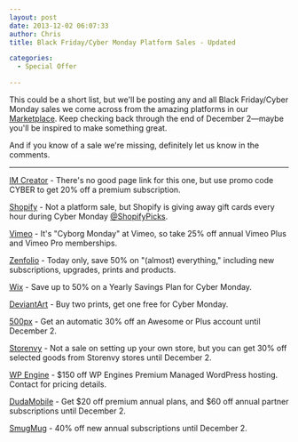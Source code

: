```yaml
---
layout: post
date: 2013-12-02 06:07:33
author: Chris
title: Black Friday/Cyber Monday Platform Sales - Updated

categories:
  - Special Offer

---
```

<!-- excerpt -->

This could be a short list, but we'll be posting any and all Black Friday/Cyber Monday sales we come across from the amazing platforms in our [Marketplace](https://iwantmyname.com/services). Keep checking back through the end of December 2—maybe you'll be inspired to make something great. 

<!-- /excerpt -->

And if you know of a sale we're missing, definitely let us know in the comments.

***

[IM Creator](http://imcreator.com) - There's no good page link for this one, but use promo code CYBER to get 20% off a premium subscription.

[Shopify](https://twitter.com/ShopifyPicks) - Not a platform sale, but Shopify is giving away gift cards every hour during Cyber Monday [@ShopifyPicks](https://twitter.com/ShopifyPicks).

[Vimeo](http://vimeo.com/cyborgmonday) - It's "Cyborg Monday" at Vimeo, so take 25% off annual Vimeo Plus and Vimeo Pro memberships.

[Zenfolio](http://blog.zenfolio.com/blog/2013/12/celebrate-cyber-monday-with-50-percent-off-almost-everything) - Today only, save 50% on "(almost) everything," including new subscriptions, upgrades, prints and products. 

[Wix](http://www.wix.com/upgrade/website) - Save up to 50% on a Yearly Savings Plan for Cyber Monday.

[DeviantArt](http://shop.deviantart.com/) - Buy two prints, get one free for Cyber Monday.

[500px](https://500px.com/upgrade) - Get an automatic 30% off an Awesome or Plus account until December 2. 

[Storenvy](http://archived.link/http://www.storenvy.com/sales/black-friday-through-cyber-monday-sale/) - Not a sale on setting up your own store, but you can get 30% off selected goods from Storenvy stores until December 2. 

[WP Engine](http://bit.ly/1hn86gg) - $150 off WP Engines Premium Managed WordPress hosting. Contact for pricing details.

[DudaMobile](http://archived.link/http://www.dudamobile.com/blackfriday) - Get $20 off premium annual plans, and $60 off annual partner subscriptions until December 2. 

[SmugMug](http://www.smugmug.com/thanksgiving-sale) - 40% off new annual subscriptions until December 2.
